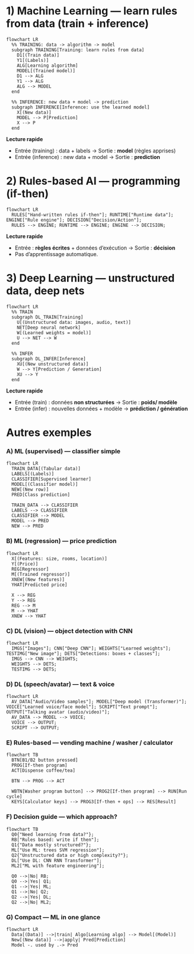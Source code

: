 # 1) Machine Learning — learn rules from data (train + inference)

```mermaid
flowchart LR
  %% TRAINING: data -> algorithm -> model
  subgraph TRAINING[Training: learn rules from data]
    D1[(Train data)]
    Y1[(Labels)]
    ALG[Learning algorithm]
    MODEL[(Trained model)]
    D1 --> ALG
    Y1 --> ALG
    ALG --> MODEL
  end

  %% INFERENCE: new data + model -> prediction
  subgraph INFERENCE[Inference: use the learned model]
    X[(New data)]
    MODEL --> P[Prediction]
    X --> P
  end
```

**Lecture rapide**

* Entrée (training) : data + labels → Sortie : **model** (règles apprises)
* Entrée (inference) : new data + model → Sortie : **prediction**



# 2) Rules-based AI — programming (if-then)

```mermaid
flowchart LR
  RULES["Hand-written rules if-then"]; RUNTIME["Runtime data"]; ENGINE["Rule engine"]; DECISION["Decision/Action"];
  RULES --> ENGINE; RUNTIME --> ENGINE; ENGINE --> DECISION;
```

**Lecture rapide**

* Entrée : **règles écrites** + données d’exécution → Sortie : **décision**
* Pas d’apprentissage automatique.



# 3) Deep Learning — unstructured data, deep nets

```mermaid
flowchart LR
  %% TRAIN
  subgraph DL_TRAIN[Training]
    U[(Unstructured data: images, audio, text)]
    NET[Deep neural network]
    W[(Learned weights = model)]
    U --> NET --> W
  end

  %% INFER
  subgraph DL_INFER[Inference]
    XU[(New unstructured data)]
    W --> Y[Prediction / Generation]
    XU --> Y
  end
```

**Lecture rapide**

* Entrée (train) : données **non structurées** → Sortie : **poids/ modèle**
* Entrée (infer) : nouvelles données + modèle → **prédiction / génération**



# Autres exemples

### A) ML (supervised) — classifier simple

```mermaid
flowchart LR
  TRAIN_DATA[(Tabular data)]
  LABELS[(Labels)]
  CLASSIFIER[Supervised learner]
  MODEL[(Classifier model)]
  NEW[(New row)]
  PRED[Class prediction]

  TRAIN_DATA --> CLASSIFIER
  LABELS --> CLASSIFIER
  CLASSIFIER --> MODEL
  MODEL --> PRED
  NEW --> PRED
```

### B) ML (regression) — price prediction

```mermaid
flowchart LR
  X[(Features: size, rooms, location)]
  Y[(Price)]
  REG[Regressor]
  M[(Trained regressor)]
  XNEW[(New features)]
  YHAT[Predicted price]

  X --> REG
  Y --> REG
  REG --> M
  M --> YHAT
  XNEW --> YHAT
```

### C) DL (vision) — object detection with CNN

```mermaid
flowchart LR
  IMGS["Images"]; CNN["Deep CNN"]; WEIGHTS["Learned weights"]; TESTIMG["New image"]; DETS["Detections: boxes + classes"];
  IMGS --> CNN --> WEIGHTS;
  WEIGHTS --> DETS;
  TESTIMG --> DETS;
```

### D) DL (speech/avatar) — text & voice

```mermaid
flowchart LR
  AV_DATA["Audio/Video samples"]; MODEL["Deep model (Transformer)"]; VOICE["Learned voice/face model"]; SCRIPT["Text prompt"]; OUTPUT["Talking avatar (audio/video)"];
  AV_DATA --> MODEL --> VOICE;
  VOICE --> OUTPUT;
  SCRIPT --> OUTPUT;
```

### E) Rules-based — vending machine / washer / calculator

```mermaid
flowchart TB
  BTN[B1/B2 button pressed]
  PROG[If-then program]
  ACT[Dispense coffee/tea]

  BTN --> PROG --> ACT

  WBTN[Washer program button] --> PROG2[If-then program] --> RUN[Run cycle]
  KEYS[Calculator keys] --> PROG3[If-then + ops] --> RES[Result]
```

### F) Decision guide — which approach?

```mermaid
flowchart TB
  Q0{"Need learning from data?"};
  RB["Rules based: write if then"];
  Q1{"Data mostly structured?"};
  ML["Use ML: trees SVM regression"];
  Q2{"Unstructured data or high complexity?"};
  DL["Use DL: CNN RNN Transformer"];
  ML2["ML with feature engineering"];

  Q0 -->|No| RB;
  Q0 -->|Yes| Q1;
  Q1 -->|Yes| ML;
  Q1 -->|No| Q2;
  Q2 -->|Yes| DL;
  Q2 -->|No| ML2;
```

### G) Compact — ML in one glance

```mermaid
flowchart LR
  Data[(Data)] -->|train| Algo[Learning algo] --> Model[(Model)]
  New[(New data)] -->|apply| Pred[Prediction]
  Model -. used by .-> Pred
```

